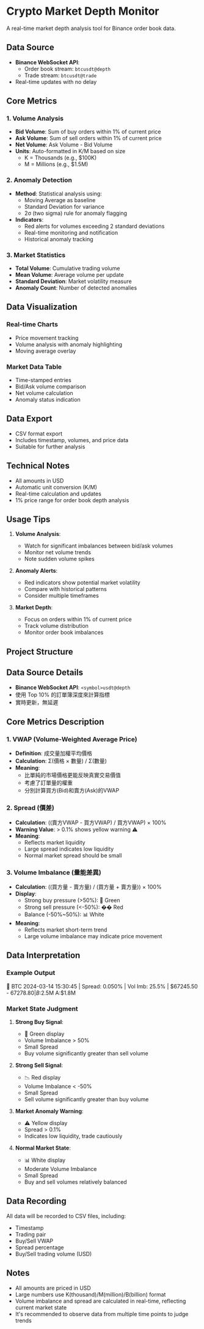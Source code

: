 # Crypto Market Depth Monitor

A real-time market depth analysis tool for Binance order book data.

## Data Source

- **Binance WebSocket API**: 
  - Order book stream: `btcusdt@depth`
  - Trade stream: `btcusdt@trade`
- Real-time updates with no delay

## Core Metrics

### 1. Volume Analysis
- **Bid Volume**: Sum of buy orders within 1% of current price
- **Ask Volume**: Sum of sell orders within 1% of current price
- **Net Volume**: Ask Volume - Bid Volume
- **Units**: Auto-formatted in K/M based on size
  - K = Thousands (e.g., $100K)
  - M = Millions (e.g., $1.5M)

### 2. Anomaly Detection
- **Method**: Statistical analysis using:
  - Moving Average as baseline
  - Standard Deviation for variance
  - 2σ (two sigma) rule for anomaly flagging
- **Indicators**:
  - Red alerts for volumes exceeding 2 standard deviations
  - Real-time monitoring and notification
  - Historical anomaly tracking

### 3. Market Statistics
- **Total Volume**: Cumulative trading volume
- **Mean Volume**: Average volume per update
- **Standard Deviation**: Market volatility measure
- **Anomaly Count**: Number of detected anomalies

## Data Visualization

### Real-time Charts
- Price movement tracking
- Volume analysis with anomaly highlighting
- Moving average overlay

### Market Data Table
- Time-stamped entries
- Bid/Ask volume comparison
- Net volume calculation
- Anomaly status indication

## Data Export
- CSV format export
- Includes timestamp, volumes, and price data
- Suitable for further analysis

## Technical Notes

- All amounts in USD
- Automatic unit conversion (K/M)
- Real-time calculation and updates
- 1% price range for order book depth analysis

## Usage Tips

1. **Volume Analysis**:
   - Watch for significant imbalances between bid/ask volumes
   - Monitor net volume trends
   - Note sudden volume spikes

2. **Anomaly Alerts**:
   - Red indicators show potential market volatility
   - Compare with historical patterns
   - Consider multiple timeframes

3. **Market Depth**:
   - Focus on orders within 1% of current price
   - Track volume distribution
   - Monitor order book imbalances

## Project Structure

## Data Source Details

- **Binance WebSocket API**: `<symbol>usdt@depth`
- 使用 Top 10% 的訂單簿深度來計算指標
- 實時更新，無延遲

## Core Metrics Description

### 1. VWAP (Volume-Weighted Average Price)
- **Definition**: 成交量加權平均價格
- **Calculation**: Σ(價格 × 數量) / Σ(數量)
- **Meaning**: 
  - 比單純的市場價格更能反映真實交易價值
  - 考慮了訂單量的權重
  - 分別計算買方(Bid)和賣方(Ask)的VWAP

### 2. Spread (價差)
- **Calculation**: ((賣方VWAP - 買方VWAP) / 買方VWAP) × 100%
- **Warning Value**: > 0.1% shows yellow warning ⚠️
- **Meaning**:
  - Reflects market liquidity
  - Large spread indicates low liquidity
  - Normal market spread should be small

### 3. Volume Imbalance (量能差異)
- **Calculation**: ((買方量 - 賣方量) / (買方量 + 賣方量)) × 100%
- **Display**:
  - Strong buy pressure (>50%): 🚀 Green
  - Strong sell pressure (<-50%): �� Red
  - Balance (-50%~50%): 📊 White
- **Meaning**:
  - Reflects market short-term trend
  - Large volume imbalance may indicate price movement

## Data Interpretation

### Example Output 

🚀 BTC 2024-03-14 15:30:45 | Spread: 0.050% | Vol Imb: 25.5% | $67245.50 - $67278.80 | B:$2.5M A:$1.8M

### Market State Judgment

1. **Strong Buy Signal**:
   - 🚀 Green display
   - Volume Imbalance > 50%
   - Small Spread
   - Buy volume significantly greater than sell volume

2. **Strong Sell Signal**:
   - 📉 Red display
   - Volume Imbalance < -50%
   - Small Spread
   - Sell volume significantly greater than buy volume

3. **Market Anomaly Warning**:
   - ⚠️ Yellow display
   - Spread > 0.1%
   - Indicates low liquidity, trade cautiously

4. **Normal Market State**:
   - 📊 White display
   - Moderate Volume Imbalance
   - Small Spread
   - Buy and sell volumes relatively balanced

## Data Recording

All data will be recorded to CSV files, including:
- Timestamp
- Trading pair
- Buy/Sell VWAP
- Spread percentage
- Buy/Sell trading volume (USD)

## Notes

- All amounts are priced in USD
- Large numbers use K(thousand)/M(million)/B(billion) format
- Volume imbalance and spread are calculated in real-time, reflecting current market state
- It's recommended to observe data from multiple time points to judge trends

